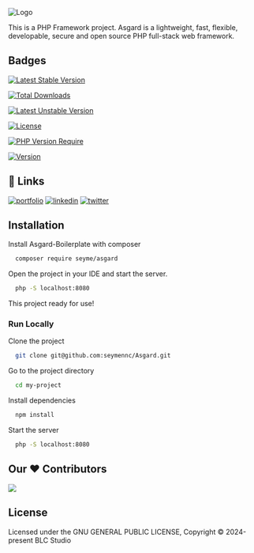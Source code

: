 
![Logo](https://i.hizliresim.com/jefstda.png)

This is a PHP Framework project. Asgard is a lightweight, fast, flexible, developable, secure and open source PHP full-stack web framework.

## Badges

[![Latest Stable Version](http://poser.pugx.org/seymennc/asgard/v?style=for-the-badge)](https://packagist.org/packages/seymennc/asgard) 

[![Total Downloads](http://poser.pugx.org/seymennc/asgard/downloads?style=for-the-badge)](https://packagist.org/packages/seymennc/asgard) 

[![Latest Unstable Version](http://poser.pugx.org/seymennc/asgard/v/unstable?style=for-the-badge)](https://packagist.org/packages/seymennc/asgard) 

[![License](http://poser.pugx.org/seymennc/asgard/license?style=for-the-badge)](https://packagist.org/packages/seymennc/asgard) 

[![PHP Version Require](http://poser.pugx.org/seymennc/asgard/require/php?style=for-the-badge)](https://packagist.org/packages/seymennc/asgard)

[![Version](http://poser.pugx.org/seymennc/asgard/version?style=for-the-badge)](https://packagist.org/packages/seymennc/asgard)

## 🔗 Links
[![portfolio](https://img.shields.io/badge/my_portfolio-000?style=for-the-badge&logo=ko-fi&logoColor=white)](https://seymencayir.com.tr/)
[![linkedin](https://img.shields.io/badge/linkedin-0A66C2?style=for-the-badge&logo=linkedin&logoColor=white)](https://www.linkedin.com/seymennc)
[![twitter](https://img.shields.io/badge/twitter-1DA1F2?style=for-the-badge&logo=twitter&logoColor=white)](https://twitter.com/benseymenemen)


## Installation

Install Asgard-Boilerplate with composer

```bash
  composer require seyme/asgard
```
Open the project in your IDE and start the server.
```bash
  php -S localhost:8080
```

This project ready for use!
    
### Run Locally

Clone the project

```bash
  git clone git@github.com:seymennc/Asgard.git
```

Go to the project directory

```bash
  cd my-project
```

Install dependencies

```bash
  npm install
```

Start the server

```bash
  php -S localhost:8080
```

## Our ♥️ Contributors
<a href="https://github.com/seymennc/Asgard/graphs/contributors">
  <img src="https://contrib.rocks/image?repo=seymennc/Asgard" />
</a>


## License


Licensed under the  GNU GENERAL PUBLIC LICENSE, Copyright © 2024-present BLC Studio

